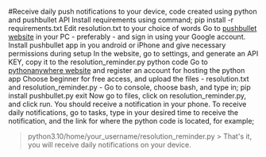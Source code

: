 #Receive daily push notifications to your device, code created using python and pushbullet API
Install requirements using command;
pip install -r requirements.txt
Edit resolution.txt to your choice of words
Go to [pushbullet website](https://www.pushbullet.com/) in your PC - preferably - and sign in using your Google account.
Install pushbullet app in you android or iPhone and give necessary permissions during setup
In the website, go to settings, and generate an API KEY, copy it to the resolution_reminder.py python code
Go to [pythonanywhere website](https://www.pythonanywhere.com/) and register an account for hosting the python app
Choose beginner for free access, and upload the files - resolution.txt and resolution_reminder.py -
Go to console, choose bash, and type in;
pip install pushbullet.py
exit
Now go to files, click on resolution_reminder.py, and click run. You should receive a notification in your phone.
To receive daily notifications, go to tasks, type in your desired time to receive the notification, and the link for where the python code is located, for example;
>python3.10/home/your_username/resolution_reminder.py >
That's it, you will receive daily notifications on your device.